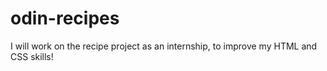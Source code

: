 # odin-recipes
I will work on the recipe project as an internship, to improve my HTML and CSS skills! 
